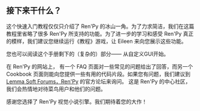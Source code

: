 ## 接下来干什么？
这个快速入门教程仅仅只介绍了 Ren'Py 的冰山一角。为了力求简洁，我们在这篇教程里省略了很多 Ren'Py 所支持的功能。为了进一步的学习和感受 Ren'Py 真正的模样，我们建议您继续运行《教程》游戏，让 Eileen 来向您展示这些功能。    

您也可以阅读这个手册剩下的（复杂的）部分—— 从自定义GUI开始。    

在 Ren'Py 的网站上， 有一个 FAQ 页面对一些常见的问题给出了回答，而另一个 Cookbook 页面则能向您提供一些有用的代码片段。如果您有问题，我们建议到 [Lemma Soft Forums，Ren'Py](https://lemmasoft.renai.us/forums) 的官方论坛来询问。 这是 Ren'Py 的中心社区，我们会热情地对待菜鸟用户和他们的问题。     

感谢您选择了 Ren'Py 视觉小说引擎。我们期待着您的大作！     
